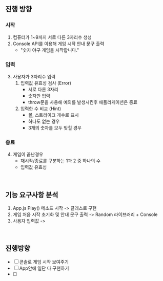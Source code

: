 ## 진행 방향

### 시작

1. 컴퓨터가 1~9까지 서로 다른 3자리수 생성
2. Console API를 이용해 게임 시작 안내 문구 출력
   - "숫자 야구 게임을 시작합니다."

### 입력

3. 사용자가 3자리수 입력
   1. 입력값 유효성 검사 (Error)
      - 서로 다른 3자리
      - 숫자만 입력
      - throw문을 사용해 예외를 발생시킨후 애플리케이션은 종료
   2. 입력한 수 비교 (Hint)
      - 볼, 스트라이크 개수로 표시
      - 하나도 없는 경우
      - 3개의 숫자를 모두 맞힐 경우

### 종료

4. 게임이 끝난경우
   - 재시작/종료를 구분하는 1과 2 중 하나의 수
   - 입력값 유효성

<br>

## 기능 요구사항 분석

1. App.js Play() 메소드 시작 -> 클래스로 구현
2. 게임 처음 시작 초기화 및 안내 문구 출력 -> Random 라이브러리 + Console
3. 사용자 입력값 ->

<br>

## 진행방향

- [ ] 콘솔로 게임 시작 보여주기
- [ ] App안에 일단 다 구현하기
- [ ]
